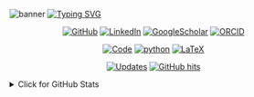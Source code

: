 ![banner](https://raw.githubusercontent.com/Hamlet99/Hamlet99/master/git_banner.png)
[![Typing SVG](https://readme-typing-svg.demolab.com?font=Source+Code+Pro&pause=700&color=00C031&multiline=true&width=1020&height=70&lines=Hi+there!+I'm+Hamlet;I+apply+computational+techniques+and+AI+to+model+and+analyze+biochemical+systems)](https://git.io/typing-svg)

<p align="center">
    <a href="https://github.com/Hamlet99" target="_blank"><img alt="GitHub" src="https://img.shields.io/badge/-@Hamlet99-181717?style=for-the-badge&logo=GitHub&logoColor=white"></a>
    <a href="https://www.linkedin.com/in/hamlet-khachatryan/" target="_blank"><img alt="LinkedIn" src="https://img.shields.io/badge/-LinkedIn-0077B5?style=for-the-badge&logo=Linkedin&logoColor=white"></a>
    <a href="https://scholar.google.com/citations?hl=en&user=F0TszZMAAAAJ" target="_blank"><img alt="GoogleScholar" src="https://img.shields.io/badge/Google%20Scholar-4285F4?style=for-the-badge&logo=google-scholar&logoColor=white"></a>
    <a href="https://orcid.org/0000-0002-8136-3166" target="_blank"><img alt="ORCID" src="https://img.shields.io/badge/-ORCID-A6CE39?style=for-the-badge&logo=ORCID&logoColor=white"></a>
</p>

<p align="center">
    <a href="https://github.com/Hamlet99?tab=repositories" target="_blank"><img alt="Code" src="https://img.shields.io/badge/-code-000000?style=for-the-badge&logo=Plex&logoColor=white"></a>
    <a href="https://github.com/Hamlet99?tab=repositories&language=python" target="_blank"><img alt="python" src="https://img.shields.io/badge/-python-3776AB?style=for-the-badge&logo=Python&logoColor=white"></a>
    <a href="https://github.com/Hamlet99?tab=repositories&language=TeX" target="_blank"><img alt="LaTeX" src="https://img.shields.io/badge/-LaTeX-008080?style=for-the-badge&logo=LaTeX&logoColor=white"></a>
</p>

<p align="center">
    <a href="https://github.com/Hamlet99?tab=followers" target="_blank"><img alt="Updates" src="https://img.shields.io/badge/--000000?style=for-the-badge&logo=RSS&logoColor=white"></a>
    <a href="https://github.com/Hamlet99/Hamlet99" target="_blank"><img alt="GitHub hits" src="https://img.shields.io/github/last-commit/Hamlet99/Hamlet99?label=profile%20updated&style=for-the-badge"></a>
</p>

<details>
<summary>Click for GitHub Stats</summary>
<p align="center">
    <img alt = "GitHub Stats" src="https://github-readme-stats.vercel.app/api?username=Hamlet99&show_icons=true&hide=issues&icon_color=000000&hide_border=true&title_color=5391FE&text_color=555">
    <br>
    <img alt = "Top Language" src="https://github-readme-stats.vercel.app/api/top-langs/?username=Hamlet99&hide=html,&hide_border=true&title_color=5391FE&text_color=555"
</p>
</details>
